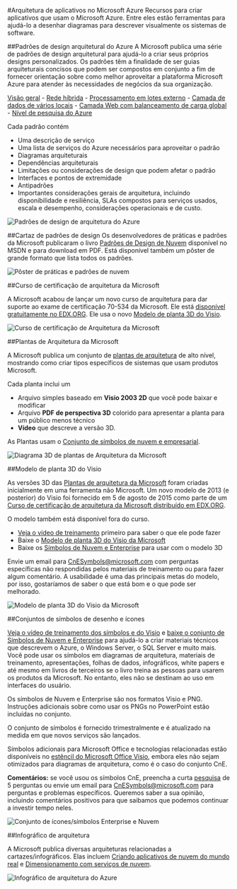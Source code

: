 <properties 
	pageTitle="Arquitetura de aplicativos no Microsoft Azure" 
	description="Visão geral da arquitetura que aborda os padrões comuns de design" 
	services="" 
	documentationCenter="" 
	authors="Rboucher" 
	manager="jwhit" 
	editor="mattshel"/>

<tags 
	ms.service="multiple" 
	ms.workload="na" 
	ms.tgt_pltfrm="na" 
	ms.devlang="na" 
	ms.topic="article" 
	ms.date="10/16/2015" 
	ms.author="robb"/>

#Arquitetura de aplicativos no Microsoft Azure
Recursos para criar aplicativos que usam o Microsoft Azure. Entre eles estão ferramentas para ajudá-lo a desenhar diagramas para descrever visualmente os sistemas de software.



##Padrões de design arquitetural do Azure
A Microsoft publica uma série de padrões de design arquitetural para ajudá-lo a criar seus próprios designs personalizados. Os padrões têm a finalidade de ser guias arquiteturais concisos que podem ser compostos em conjunto a fim de fornecer orientação sobre como melhor aproveitar a plataforma Microsoft Azure para atender às necessidades de negócios da sua organização.


[Visão geral](../azure-architectures-cpif-overview/) - [Rede híbrida](../azure-architectures-cpif-infrastructure-hybrid-networking/) - [Processamento em lotes externo](../azure-architectures-cpif-foundation-offsite-batch-processing-tier/) - [Camada de dados de vários locais](../azure-architectures-cpif-foundation-multi-site-data-tier/) - [Camada Web com balanceamento de carga global](../azure-architectures-cpif-foundation-global-load-balanced-web-tier/) - [Nível de pesquisa do Azure](../azure-architectures-cpif-foundation-azure-search-tier/)
 
Cada padrão contém
 
- Uma descrição de serviço
- Uma lista de serviços do Azure necessários para aproveitar o padrão
- Diagramas arquiteturais
- Dependências arquiteturais
- Limitações ou considerações de design que podem afetar o padrão
- Interfaces e pontos de extremidade
- Antipadrões
- Importantes considerações gerais de arquitetura, incluindo disponibilidade e resiliência, SLAs compostos para serviços usados, escala e desempenho, considerações operacionais e de custo.

![Padrões de design de arquitetura do Azure](./media/architecture-overview/AzureArchPatterns.jpg)


##Cartaz de padrões de design
Os desenvolvedores de práticas e padrões da Microsoft publicaram o livro [Padrões de Design de Nuvem](http://msdn.microsoft.com/library/dn568099.aspx) disponível no MSDN e para download em PDF. Está disponível também um pôster de grande formato que lista todos os padrões.

![Pôster de práticas e padrões de nuvem](./media/architecture-overview/PnPPatternPosterThumb.jpg)



##Curso de certificação de arquitetura da Microsoft

A Microsoft acabou de lançar um novo curso de arquitetura para dar suporte ao exame de certificação 70-534 da Microsoft. Ele está [disponível gratuitamente no EDX.ORG](https://www.edx.org/course/architecting-microsoft-azure-solutions-microsoft-dev205x). Ele usa o novo [Modelo de planta 3D do Visio](#3d-blueprint-visio-template).

![Curso de certificação de Arquitetura da Microsoft](./media/architecture-overview/EDXCourse.png)


##Plantas de Arquitetura da Microsoft

A Microsoft publica um conjunto de [plantas de arquitetura](http://aka.ms/azblueprints) de alto nível, mostrando como criar tipos específicos de sistemas que usam produtos Microsoft.

Cada planta inclui um

- Arquivo simples baseado em **Visio 2003 2D** que você pode baixar e modificar 
- Arquivo **PDF de perspectiva 3D** colorido para apresentar a planta para um público menos técnico
- **Vídeo** que descreve a versão 3D. 

As Plantas usam o [Conjunto de símbolos de nuvem e empresarial](#symbol-and-icon-sets).

![Diagrama 3D de plantas de Arquitetura da Microsoft](./media/architecture-overview/BluePrintThumb.jpg)



##Modelo de planta 3D do Visio

As versões 3D das [Plantas de arquitetura da Microsoft](http://aka.ms/azblueprints) foram criadas inicialmente em uma ferramenta não Microsoft. Um novo modelo de 2013 (e posterior) do Visio foi fornecido em 5 de agosto de 2015 como parte de um [Curso de certificação de arquitetura da Microsoft distribuído em EDX.ORG](#microsoft-architecture-certification-course).

O modelo também está disponível fora do curso.

- [Veja o vídeo de treinamento](http://aka.ms/3dBlueprintTemplateVideo) primeiro para saber o que ele pode fazer   
- Baixe o [Modelo de planta 3D do Visio da Microsoft](http://aka.ms/3DBlueprintTemplate)
- Baixe os [Símbolos de Nuvem e Enterprise](#symbol-and-icon-sets) para usar com o modelo 3D

Envie um email para [CnESymbols@microsoft.com](mailto:CnESymbols@microsoft.com) com perguntas específicas não respondidas pelos materiais de treinamento ou para fazer algum comentário. A usabilidade é uma das principais metas do modelo, por isso, gostaríamos de saber o que está bom e o que pode ser melhorado.

![Modelo de planta 3D do Visio da Microsoft](./media/architecture-overview/3DBlueprintVisioTemplate.jpg)



##Conjuntos de símbolos de desenho e ícones 

[Veja o vídeo de treinamento dos símbolos e do Visio](http://aka.ms/CnESymbolsVideo) e [baixe o conjunto de Símbolos de Nuvem e Enterprise](http://aka.ms/CnESymbols) para ajudá-lo a criar materiais técnicos que descrevem o Azure, o Windows Server, o SQL Server e muito mais. Você pode usar os símbolos em diagramas de arquitetura, materiais de treinamento, apresentações, folhas de dados, infográficos, white papers e até mesmo em livros de terceiros se o livro treina as pessoas para usarem os produtos da Microsoft. No entanto, eles não se destinam ao uso em interfaces do usuário.

Os símbolos de Nuvem e Enterprise são nos formatos Visio e PNG. Instruções adicionais sobre como usar os PNGs no PowerPoint estão incluídas no conjunto.

O conjunto de símbolos é fornecido trimestralmente e é atualizado na medida em que novos serviços são lançados.

Símbolos adicionais para Microsoft Office e tecnologias relacionadas estão disponíveis no [estêncil do Microsoft Office Visio](http://www.microsoft.com/pt-BR/download/details.aspx?id=35772), embora eles não sejam otimizados para diagramas de arquitetura, como é o caso do conjunto CnE.

**Comentários:** se você usou os símbolos CnE, preencha a curta [pesquisa](http://aka.ms/azuresymbolssurveyv2) de 5 perguntas ou envie um email para [CnESymbols@microsoft.com](mailto:CnESymbols@microsoft.com) para perguntas e problemas específicos. Queremos saber a sua opinião, incluindo comentários positivos para que saibamos que podemos continuar a investir tempo neles.

![Conjunto de ícones/símbolos Enterprise e Nuvem](./media/architecture-overview/CnESymbols.png)


##Infográfico de arquitetura

A Microsoft publica diversas arquiteturas relacionadas a cartazes/infográficos. Elas incluem [Criando aplicativos de nuvem do mundo real](http://azure.microsoft.com/documentation/infographics/building-real-world-cloud-apps/) e [Dimensionamento com serviços de nuvem](http://azure.microsoft.com/documentation/infographics/cloud-services/).

![Infográfico de arquitetura do Azure](./media/architecture-overview/AzureArchInfographicThumb.jpg)

<!---HONumber=Oct15_HO4-->